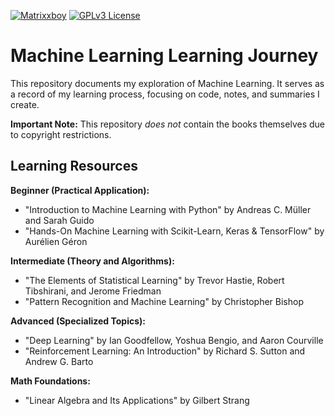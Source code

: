 [![Matrixxboy](https://img.shields.io/badge/github-username_here-purple.svg)](https://github.com/Matrixxboy)
[![GPLv3 License](https://img.shields.io/badge/License-GPL%20v3-yellow.svg)](https://opensource.org/licenses/)
# Machine Learning Learning Journey

This repository documents my exploration of Machine Learning. It serves as a record of my learning process, focusing on code, notes, and summaries I create.

**Important Note:** This repository *does not* contain the books themselves due to copyright restrictions.

## Learning Resources

**Beginner (Practical Application):**

*   "Introduction to Machine Learning with Python" by Andreas C. Müller and Sarah Guido
*   "Hands-On Machine Learning with Scikit-Learn, Keras & TensorFlow" by Aurélien Géron

**Intermediate (Theory and Algorithms):**

*   "The Elements of Statistical Learning" by Trevor Hastie, Robert Tibshirani, and Jerome Friedman
*   "Pattern Recognition and Machine Learning" by Christopher Bishop

**Advanced (Specialized Topics):**

*   "Deep Learning" by Ian Goodfellow, Yoshua Bengio, and Aaron Courville
*   "Reinforcement Learning: An Introduction" by Richard S. Sutton and Andrew G. Barto

**Math Foundations:**

*   "Linear Algebra and Its Applications" by Gilbert Strang
